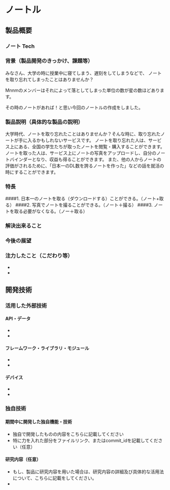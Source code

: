 # ノートル
## 製品概要
### ノート Tech

### 背景（製品開発のきっかけ、課題等）
みなさん、大学の時に授業中に寝てしまう、遅刻をしてしまうなどで、
ノートを取り忘れてしまったことはありませんか？

Mnnmのメンバーはそれによって落としてしまった単位の数が星の数ほどあります。

その時のノートがあれば！と思い今回のノートルの作成をしました。

### 製品説明（具体的な製品の説明）
大学時代、ノートを取り忘れたことはありませんか？そんな時に、取り忘れたノートが手に入るかもしれないサービスです。
ノートを取り忘れた人は、サービス上にある、全国の学生たちが取ったノートを閲覧・購入することができます。
ノートを取った人は、サービス上にノートの写真をアップロードし、自分のノートバインダーとなり、収益も得ることができます。
また、他の人からノートの評価がされるために、「日本一のDL数を誇るノートを作った」などの話を就活の時にすることができます。
### 特長
####1. 日本一のノートを取る（ダウンロードする）ことができる。（ノート+取る）
####2. 写真でノートを撮ることができる。（ノート＋撮る）
####3. ノートを取る必要がなくなる。（ノー＋取る）

### 解決出来ること
### 今後の展望
### 注力したこと（こだわり等）
* 
* 

## 開発技術
### 活用した外部技術
#### API・データ
* 
* 

#### フレームワーク・ライブラリ・モジュール
* 
* 

#### デバイス
* 
* 

### 独自技術
#### 期間中に開発した独自機能・技術
* 独自で開発したものの内容をこちらに記載してください
* 特に力を入れた部分をファイルリンク、またはcommit_idを記載してください（任意）

#### 研究内容（任意）
* もし、製品に研究内容を用いた場合は、研究内容の詳細及び具体的な活用法について、こちらに記載をしてください。
* 
